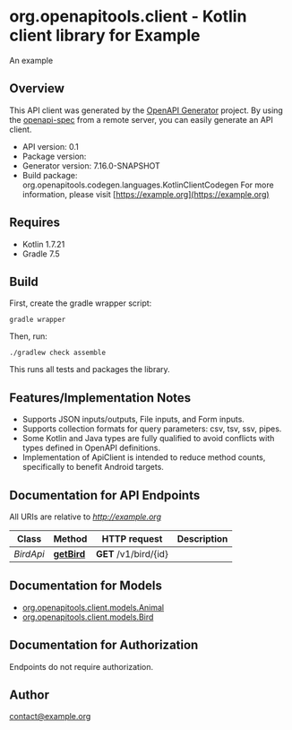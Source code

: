 # org.openapitools.client - Kotlin client library for Example

An example

## Overview
This API client was generated by the [OpenAPI Generator](https://openapi-generator.tech) project.  By using the [openapi-spec](https://github.com/OAI/OpenAPI-Specification) from a remote server, you can easily generate an API client.

- API version: 0.1
- Package version: 
- Generator version: 7.16.0-SNAPSHOT
- Build package: org.openapitools.codegen.languages.KotlinClientCodegen
For more information, please visit [https://example.org](https://example.org)

## Requires

* Kotlin 1.7.21
* Gradle 7.5

## Build

First, create the gradle wrapper script:

```
gradle wrapper
```

Then, run:

```
./gradlew check assemble
```

This runs all tests and packages the library.

## Features/Implementation Notes

* Supports JSON inputs/outputs, File inputs, and Form inputs.
* Supports collection formats for query parameters: csv, tsv, ssv, pipes.
* Some Kotlin and Java types are fully qualified to avoid conflicts with types defined in OpenAPI definitions.
* Implementation of ApiClient is intended to reduce method counts, specifically to benefit Android targets.

<a id="documentation-for-api-endpoints"></a>
## Documentation for API Endpoints

All URIs are relative to *http://example.org*

| Class | Method | HTTP request | Description |
| ------------ | ------------- | ------------- | ------------- |
| *BirdApi* | [**getBird**](docs/BirdApi.md#getbird) | **GET** /v1/bird/{id} |  |


<a id="documentation-for-models"></a>
## Documentation for Models

 - [org.openapitools.client.models.Animal](docs/Animal.md)
 - [org.openapitools.client.models.Bird](docs/Bird.md)


<a id="documentation-for-authorization"></a>
## Documentation for Authorization

Endpoints do not require authorization.



## Author

contact@example.org
